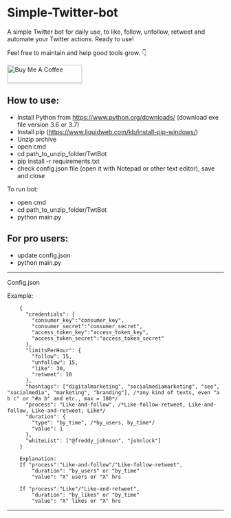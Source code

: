 # Simple-Twitter-bot
A simple Twitter bot for daily use, to like, follow, unfollow, retweet and automate your Twitter actions. Ready to use!


Feel free to maintain and help good tools grow. :point_down:

<a href="https://www.buymeacoffee.com/2gcAduieV" target="_blank"><img src="https://www.buymeacoffee.com/assets/img/custom_images/orange_img.png" alt="Buy Me A Coffee" style="height: 41px !important;width: 174px !important;box-shadow: 0px 3px 2px 0px rgba(190, 190, 190, 0.5) !important;-webkit-box-shadow: 0px 3px 2px 0px rgba(190, 190, 190, 0.5) !important;" ></a>


How to use:
-
- Install Python from https://www.python.org/downloads/ (download exe file version 3.6 or 3.7)
- Install pip (https://www.liquidweb.com/kb/install-pip-windows/)
- Unzip archive 
- open cmd
- cd path_to_unzip_folder/TwtBot
- pip install -r requirements.txt
- check config.json file (open it with Notepad or other text editor), save and close

To run bot:
- open cmd
- cd path_to_unzip_folder/TwtBot
- python main.py 


For pro users:
-
- update config.json
- python main.py



___________________________

Config.json

Example:
        
        {
          "credentials": {
            "consumer_key":"consumer_key",
            "consumer_secret":"consumer_secret",
            "access_token_key":"access_token_key",
            "access_token_secret":"access_token_secret"
          },
          "limitsPerHour": {
            "follow": 15,
            "unfollow": 15,
            "like": 30,
            "retweet": 10
          },
          "hashtags": ["digitalmarketing", "socialmediamarketing", "seo", "socialmedia", "marketing", "branding"], /*any kind of texts, even "a b c" or "#a b" and etc., max = 180*/
          "process": "Like-and-follow", /*Like-follow-retweet, Like-and-follow, Like-and-retweet, Like*/
          "duration": {
            "type": "by_time", /*by_users, by_time*/
            "value": 1
          },
          "whiteList": ["@freddy_johnson", "johnlock"]
        }
        
        Explanation:
        If "process":"Like-and-follow"/"Like-follow-retweet", 
            "duration": "by_users" or "by_time"
            "value": "X" users or "X" hrs
                                      
        If "process":"Like"/"Like-and-retweet", 
            "duration": "by_likes" or "by_time"
            "value": "X" likes or "X" hrs                                
_________
